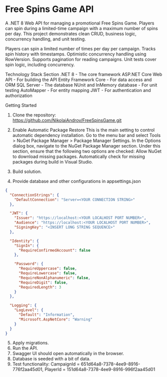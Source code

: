 # Free Spins Game API
A .NET 8 Web API for managing a promotional Free Spins Game. Players can spin during a limited-time campaign with a maximum number of spins per day. This project demonstrates clean CRUD, business logic, concurrency handling, and unit testing.

Players can spin a limited number of times per day per campaign.
Tracks spin history with timestamps.
Optimistic concurrency handling using RowVersion.
Supports pagination for reading campaigns.
Unit tests cover spin logic, including concurrency.

Technology Stack Section
.NET 8 - The core framework
ASP.NET Core Web API - For building the API
Entity Framework Core - For data access and ORM
SQL Server - The database
NUnit and InMemory database - For unit testing
AutoMapper - For entity mapping
JWT - For authentication and authorization

Getting Started

1. Clone the repository: https://github.com/NikolaiAndrov/FreeSpinsGame.git
2. Enable Automatic Package Restore
This is the main setting to control automatic dependency installation.
Go to the menu bar and select Tools > NuGet Package Manager > Package Manager Settings.
In the Options dialog box, navigate to the NuGet Package Manager section.
Under this section, ensure that the following two options are checked:
Allow NuGet to download missing packages.
Automatically check for missing packages during build in Visual Studio.
3. Build solution.

4. Provide database and other configurations in appsettings.json

```json
{
  "ConnectionStrings": {
    "DefaultConnection": "Server=<YOUR CONNECTION STRING>"
  },

  "JWT": {
    "Issuer": "https://localhost:<YOUR LOCALHOST PORT NUMBER>",
    "Audience": "https://localhost:<YOUR LOCALHOST PORT NUMBER>",
    "SigningKey": "<INSERT LONG STRING SEQUENCE>"
  },

  "Identity": {
    "SignIn": {
      "RequireConfirmedAccount": false
    },

    "Password": {
      "RequireUppercase": false,
      "RequireLowercase": false,
      "RequireNonAlphanumeric": false,
      "RequireDigit": false,
      "RequiredLength": 3
    }
  },

  "Logging": {
    "LogLevel": {
      "Default": "Information",
      "Microsoft.AspNetCore": "Warning"
    }
  }
}
```

5. Apply migrations.
6. Run the API.
7. Swagger UI should open automatically in the browser.
8. Database is seeded with a bit of data.
9. Test functionality:  CampaignId = 651d64a8-7378-4ee9-8916-776f2aa45d01, PlayerId = 151d64a8-7378-4ee9-8916-996f2aa45d01
